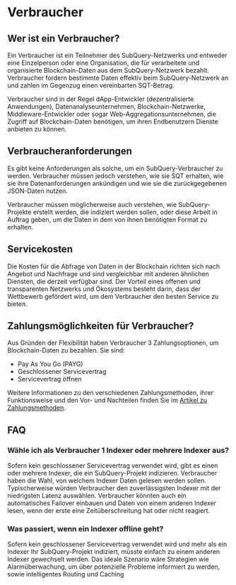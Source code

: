 # Verbraucher

## Wer ist ein Verbraucher?

Ein Verbraucher ist ein Teilnehmer des SubQuery-Netzwerks und entweder eine Einzelperson oder eine Organisation, die für verarbeitete und organisierte Blockchain-Daten aus dem SubQuery-Netzwerk bezahlt. Verbraucher fordern bestimmte Daten effektiv beim SubQuery-Netzwerk an und zahlen im Gegenzug einen vereinbarten SQT-Betrag.

Verbraucher sind in der Regel dApp-Entwickler (dezentralisierte Anwendungen), Datenanalyseunternehmen, Blockchain-Netzwerke, Middleware-Entwickler oder sogar Web-Aggregationsunternehmen, die Zugriff auf Blockchain-Daten benötigen, um ihren Endbenutzern Dienste anbieten zu können.

## Verbraucheranforderungen

Es gibt keine Anforderungen als solche, um ein SubQuery-Verbraucher zu werden. Verbraucher müssen jedoch verstehen, wie sie SQT erhalten, wie sie ihre Datenanforderungen ankündigen und wie sie die zurückgegebenen JSON-Daten nutzen.

Verbraucher müssen möglicherweise auch verstehen, wie SubQuery-Projekte erstellt werden, die indiziert werden sollen, oder diese Arbeit in Auftrag geben, um die Daten in dem von ihnen benötigten Format zu erhalten.

## Servicekosten

Die Kosten für die Abfrage von Daten in der Blockchain richten sich nach Angebot und Nachfrage und sind vergleichbar mit anderen ähnlichen Diensten, die derzeit verfügbar sind. Der Vorteil eines offenen und transparenten Netzwerks und Ökosystems besteht darin, dass der Wettbewerb gefördert wird, um dem Verbraucher den besten Service zu bieten.

## Zahlungsmöglichkeiten für Verbraucher?

Aus Gründen der Flexibilität haben Verbraucher 3 Zahlungsoptionen, um Blockchain-Daten zu bezahlen. Sie sind:

- Pay As You Go (PAYG)
- Geschlossener Servicevertrag
- Servicevertrag öffnen

Weitere Informationen zu den verschiedenen Zahlungsmethoden, ihrer Funktionsweise und den Vor- und Nachteilen finden Sie im [Artikel zu Zahlungsmethoden](./payment-methods.md).

## FAQ

### Wähle ich als Verbraucher 1 Indexer oder mehrere Indexer aus?

Sofern kein geschlossener Servicevertrag verwendet wird, gibt es einen oder mehrere Indexer, die ein SubQuery-Projekt indizieren. Verbraucher haben die Wahl, von welchem Indexer Daten gelesen werden sollen. Typischerweise würden Verbraucher den zuverlässigsten Indexer mit der niedrigsten Latenz auswählen. Verbraucher könnten auch ein automatisches Failover einbauen und Daten von einem anderen Indexer lesen, wenn der erste eine Zeitüberschreitung hat oder nicht reagiert.

### Was passiert, wenn ein Indexer offline geht?

Sofern kein geschlossener Servicevertrag verwendet wird und mehr als ein Indexer Ihr SubQuery-Projekt indiziert, müsste einfach zu einem anderen Indexer gewechselt werden. Das ideale Szenario wäre Strategien wie Alarmüberwachung, um über potenzielle Probleme informiert zu werden, sowie intelligentes Routing und Caching
